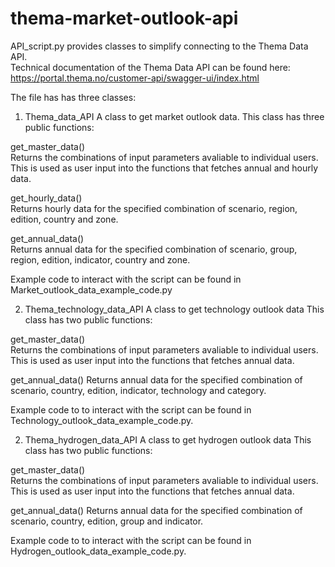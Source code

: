 # thema-market-outlook-api

API_script.py provides classes to simplify connecting to the Thema Data API.  
Technical documentation of the Thema Data API can be found here: https://portal.thema.no/customer-api/swagger-ui/index.html

The file has has three classes:

1. Thema_data_API
A class to get market outlook data.
This class has three public functions:

get_master_data()  
Returns the combinations of input parameters avaliable to individual users.  
This is used as user input into the functions that fetches annual and hourly data.  
  
get_hourly_data()  
Returns hourly data for the specified combination of scenario, region, edition, country and zone.  

get_annual_data()  
Returns annual data for the specified combination of scenario, group, region, edition, indicator, country and zone.  

Example code to interact with the script can be found in Market_outlook_data_example_code.py


2. Thema_technology_data_API
A class to get technology outlook data
This class has two public functions:

get_master_data()  
Returns the combinations of input parameters avaliable to individual users.  
This is used as user input into the functions that fetches annual data. 

get_annual_data()
Returns annual data for the specified combination of scenario, country, edition, indicator, technology and category.

Example code to to interact with the script can be found in Technology_outlook_data_example_code.py. 


2. Thema_hydrogen_data_API
A class to get hydrogen outlook data
This class has two public functions:

get_master_data()  
Returns the combinations of input parameters avaliable to individual users.  
This is used as user input into the functions that fetches annual data. 

get_annual_data()
Returns annual data for the specified combination of scenario, country, edition, group and indicator.

Example code to to interact with the script can be found in Hydrogen_outlook_data_example_code.py.



